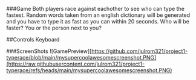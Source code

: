 ###Game
Both players race against eachother to see who can type the fastest. Random words taken from an english dictionary will be generated and you have to type it as fast as you can within 20 seconds.
Who will be faster? You or the person next to you?

##Controls
Keyboard

###ScreenShots
![GamePreview][https://github.com/julrom321/project1-typerace/blob/main/mysupercoolawesomescreenshot.PNG](https://raw.githubusercontent.com/julrom321/project1-typerace/refs/heads/main/mysupercoolawesomescreenshot.PNG)
